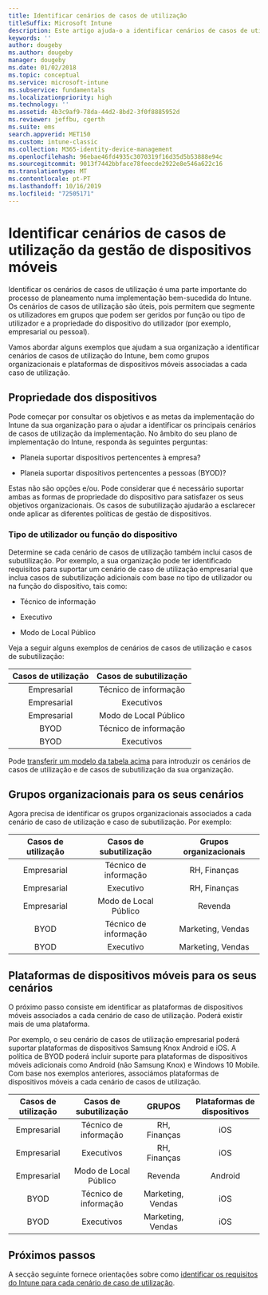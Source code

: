 ```yaml
---
title: Identificar cenários de casos de utilização
titleSuffix: Microsoft Intune
description: Este artigo ajuda-o a identificar cenários de casos de utilização e casos de subutilização para uma implementação do Microsoft Intune apenas na cloud.
keywords: ''
author: dougeby
ms.author: dougeby
manager: dougeby
ms.date: 01/02/2018
ms.topic: conceptual
ms.service: microsoft-intune
ms.subservice: fundamentals
ms.localizationpriority: high
ms.technology: ''
ms.assetid: 4b3c9af9-78da-44d2-8bd2-3f0f8885952d
ms.reviewer: jeffbu, cgerth
ms.suite: ems
search.appverid: MET150
ms.custom: intune-classic
ms.collection: M365-identity-device-management
ms.openlocfilehash: 96ebae46fd4935c3070319f16d35d5b53888e94c
ms.sourcegitcommit: 9013f7442bbface78feecde2922e8e546a622c16
ms.translationtype: MT
ms.contentlocale: pt-PT
ms.lasthandoff: 10/16/2019
ms.locfileid: "72505171"
---
```

# <a name="identify-mobile-device-management-use-case-scenarios"></a>Identificar cenários de casos de utilização da gestão de dispositivos móveis

Identificar os cenários de casos de utilização é uma parte importante do processo de planeamento numa implementação bem-sucedida do Intune. Os cenários de casos de utilização são úteis, pois permitem que segmente os utilizadores em grupos que podem ser geridos por função ou tipo de utilizador e a propriedade do dispositivo do utilizador (por exemplo, empresarial ou pessoal).

Vamos abordar alguns exemplos que ajudam a sua organização a identificar cenários de casos de utilização do Intune, bem como grupos organizacionais e plataformas de dispositivos móveis associadas a cada caso de utilização.

## <a name="device-ownership"></a>Propriedade dos dispositivos
Pode começar por consultar os objetivos e as metas da implementação do Intune da sua organização para o ajudar a identificar os principais cenários de casos de utilização da implementação. No âmbito do seu plano de implementação do Intune, responda às seguintes perguntas:

- Planeia suportar dispositivos pertencentes à empresa?

- Planeia suportar dispositivos pertencentes a pessoas (BYOD)?

Estas não são opções e/ou. Pode considerar que é necessário suportar ambas as formas de propriedade do dispositivo para satisfazer os seus objetivos organizacionais. Os casos de subutilização ajudarão a esclarecer onde aplicar as diferentes políticas de gestão de dispositivos.

### <a name="user-type-or-device-role"></a>Tipo de utilizador ou função do dispositivo

Determine se cada cenário de casos de utilização também inclui casos de subutilização. Por exemplo, a sua organização pode ter identificado requisitos para suportar um cenário de caso de utilização empresarial que inclua casos de subutilização adicionais com base no tipo de utilizador ou na função do dispositivo, tais como:

- Técnico de informação

- Executivo

- Modo de Local Público

Veja a seguir alguns exemplos de cenários de casos de utilização e casos de subutilização:

| **Casos de utilização** | **Casos de subutilização** |
|:---:|:---:|
| Empresarial | Técnico de informação |              
| Empresarial | Executivos |           
| Empresarial | Modo de Local Público |
| BYOD | Técnico de informação |           
| BYOD | Executivos |

Pode [transferir um modelo da tabela acima](https://gallery.technet.microsoft.com/Intune-deployment-planning-fae156c2?redir=0) para introduzir os cenários de casos de utilização e de casos de subutilização da sua organização.

## <a name="organizational-groups-for-your-scenarios"></a>Grupos organizacionais para os seus cenários

Agora precisa de identificar os grupos organizacionais associados a cada cenário de caso de utilização e caso de subutilização. Por exemplo:

| **Casos de utilização** | **Casos de subutilização** | **Grupos organizacionais** |
|:---:|:---:|:---:|
| Empresarial | Técnico de informação | RH, Finanças |               
| Empresarial | Executivo | RH, Finanças |            
| Empresarial | Modo de Local Público | Revenda |
| BYOD | Técnico de informação | Marketing, Vendas |            
| BYOD | Executivo | Marketing, Vendas |


## <a name="mobile-device-platforms-for-your-scenarios"></a>Plataformas de dispositivos móveis para os seus cenários

O próximo passo consiste em identificar as plataformas de dispositivos móveis associados a cada cenário de caso de utilização. Poderá existir mais de uma plataforma.

Por exemplo, o seu cenário de casos de utilização empresarial poderá suportar plataformas de dispositivos Samsung Knox Android e iOS. A política de BYOD poderá incluir suporte para plataformas de dispositivos móveis adicionais como Android (não Samsung Knox) e Windows 10 Mobile. Com base nos exemplos anteriores, associámos plataformas de dispositivos móveis a cada cenário de casos de utilização.

| **Casos de utilização** | **Casos de subutilização** | **GRUPOS** | **Plataformas de dispositivos** |   
|:---:|:---:|:---:|:---:|
| Empresarial | Técnico de informação | RH, Finanças | iOS |                                                           
| Empresarial | Executivos | RH, Finanças | iOS |                                                           
| Empresarial | Modo de Local Público | Revenda | Android |
| BYOD | Técnico de informação | Marketing, Vendas | iOS |                                                           
| BYOD | Executivos | Marketing, Vendas | iOS |

## <a name="next-steps"></a>Próximos passos

A secção seguinte fornece orientações sobre como [identificar os requisitos do Intune para cada cenário de caso de utilização](../planning-guide-requirements.md).
